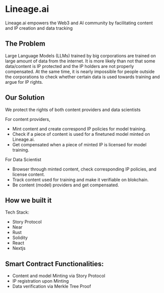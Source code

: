 # Lineage.ai

Lineage.ai empowers the Web3 and AI community by facilitating content and IP creation and data tracking

## The Problem
Large Language Models (LLMs) trained by big corporations are trained on large amount of data from the internet. It is more likely than not that some data/content is IP protected and the IP holders are not properly compensated. At the same time, it is nearly impossible for people outside the corporations to check whether certain data is used towards training and argue for IP rights.

## Our Solution

We protect the rights of both content providers and data scientists

For content providers,
- Mint content and create correspond IP policies for model training.
- Check if a piece of content is used for a finetuned model minted on Lineage.ai.
- Get compensated when a piece of minted IP is licensed for model training.

For Data Scientist
- Browser through minted content, check corresponding IP policies, and license content.
- Track content used for training and make it verifiable on blokchain.
- Be content (model) providers and get compensated.


## How we built it

Tech Stack:
- Story Protocol
- Near
- Rust
- Solidity
- React
- Nextjs

## Smart Contract Functionalities:

- Content and model Minting via Story Protocol
- IP registration upon Minting
- Data verification via Merkle Tree Proof
